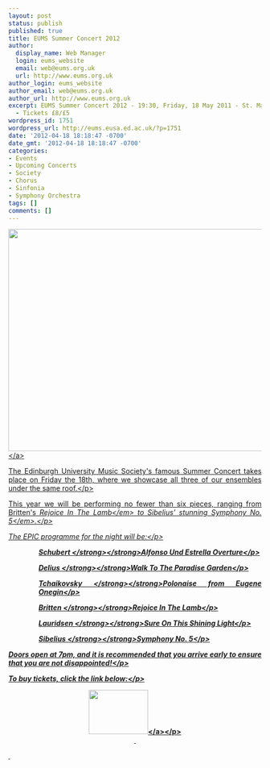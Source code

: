```yaml
---
layout: post
status: publish
published: true
title: EUMS Summer Concert 2012
author:
  display_name: Web Manager
  login: eums_website
  email: web@eums.org.uk
  url: http://www.eums.org.uk
author_login: eums_website
author_email: web@eums.org.uk
author_url: http://www.eums.org.uk
excerpt: EUMS Summer Concert 2012 - 19:30, Friday, 18 May 2011 - St. Mary's RC Cathedral
  - Tickets £8/£5
wordpress_id: 1751
wordpress_url: http://eums.eusa.ed.ac.uk/?p=1751
date: '2012-04-18 18:18:47 -0700'
date_gmt: '2012-04-18 18:18:47 -0700'
categories:
- Events
- Upcoming Concerts
- Society
- Chorus
- Sinfonia
- Symphony Orchestra
tags: []
comments: []
---
```

<p><a title="buy tickets online" href="http:&#47;&#47;www.ticketsource.co.uk&#47;event&#47;22859"> <img src="http:&#47;&#47;eums.eusa.ed.ac.uk&#47;wp-content&#47;uploads&#47;images&#47;w620&#47;posters&#47;20120518_summer.jpg" alt="" width="620" height="441" &#47;><&#47;a></p>
<p style="text-align: justify;">The Edinburgh University Music Society's famous Summer Concert takes place on Friday the 18th, where we showcase all three of our ensembles under the same roof.<&#47;p></p>
<p style="text-align: justify;">This year we will be performing no fewer than six pieces, ranging from Britten's <em>Rejoice In The Lamb<&#47;em> to Sibelius' stunning <em>Symphony No. 5<&#47;em>.<&#47;p></p>
<p style="text-align: justify;">The EPIC programme for the night will be:<&#47;p></p>
<p style="padding-left: 60px; text-align: justify;"><strong><strong>Schubert&nbsp;<&#47;strong><&#47;strong>Alfonso Und Estrella Overture<&#47;p></p>
<p style="padding-left: 60px; text-align: justify;"><strong><strong>Delius&nbsp;<&#47;strong><&#47;strong>Walk To The Paradise Garden<&#47;p></p>
<p style="padding-left: 60px; text-align: justify;"><strong><strong>Tchaikovsky&nbsp;<&#47;strong><&#47;strong>Polonaise from Eugene Onegin<&#47;p></p>
<p style="padding-left: 60px; text-align: justify;"><strong><strong>Britten&nbsp;<&#47;strong><&#47;strong>Rejoice In The Lamb<&#47;p></p>
<p style="padding-left: 60px; text-align: justify;"><strong><strong>Lauridsen&nbsp;<&#47;strong><&#47;strong>Sure On This Shining Light<&#47;p></p>
<p style="padding-left: 60px; text-align: justify;"><strong><strong>Sibelius&nbsp;<&#47;strong><&#47;strong>Symphony No. 5<&#47;p></p>
<p style="text-align: justify;">Doors open at 7pm, and it is recommended that you arrive early to ensure that you are not disappointed!<&#47;p></p>
<p style="text-align: justify;">To buy tickets, click the link below:<&#47;p></p>
<p align="middle"><a title="buy tickets online" href="http:&#47;&#47;www.ticketsource.co.uk&#47;event&#47;22859"> <img src="http:&#47;&#47;www.ticketsource.co.uk&#47;images&#47;buyTickets&#47;buyTickets-medium.png" alt="" width="118" height="88" border="0" &#47;><&#47;a><&#47;p><br />
&nbsp;</p>
<p>&nbsp;</p>
